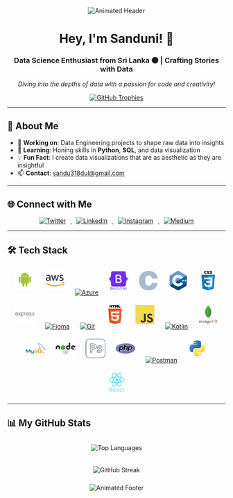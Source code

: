 <p align="center">
  <img src="https://capsule-render.vercel.app/api?type=waving&color=1a1a1a&height=250&section=header&text=Sanduni%20Dulakshika&fontSize=70&animation=twinkling&fontAlignY=40&fontColor=ffffff" alt="Animated Header" />
</p>

<h1 align="center">Hey, I'm Sanduni! 👋</h1>
<h3 align="center">Data Science Enthusiast from Sri Lanka 🌑 | Crafting Stories with Data</h3>

<p align="center">
  <em>Diving into the depths of data with a passion for code and creativity!</em>
</p>

<p align="center">
  <a href="https://github.com/ryo-ma/github-profile-trophy">
    <img src="https://github-profile-trophy.vercel.app/?username=sandudul&theme=onedark&no-bg=true&margin-w=15&margin-h=15" alt="GitHub Trophies" />
  </a>
</p>

---

## 🌌 About Me

- 🔭 **Working on**: Data Engineering projects to shape raw data into insights
- 🌱 **Learning**: Honing skills in **Python**, **SQL**, and data visualization
- 💡 **Fun Fact**: I create data visualizations that are as aesthetic as they are insightful
- 📫 **Contact**: [sandu318dul@gmail.com](mailto:sandu318dul@gmail.com)

---

## 🌐 Connect with Me

<p align="center">
  <a href="https://twitter.com/sd_318" target="_blank">
    <img src="https://raw.githubusercontent.com/rahuldkjain/github-profile-readme-generator/master/src/images/icons/Social/twitter.svg" alt="Twitter" height="35" width="45" style="margin: 0 10px;" />
  </a>
  <a href="https://linkedin.com/in/sanduni-dulakshika-1a4394229" target="_blank">
    <img src="https://raw.githubusercontent.com/rahuldkjain/github-profile-readme-generator/master/src/images/icons/Social/linked-in-alt.svg" alt="LinkedIn" height="35" width="45" style="margin: 0 10px;" />
  </a>
  <a href="https://instagram.com/__sa_ndu__" target="_blank">
    <img src="https://raw.githubusercontent.com/rahuldkjain/github-profile-readme-generator/master/src/images/icons/Social/instagram.svg" alt="Instagram" height="35" width="45" style="margin: 0 10px;" />
  </a>
  <a href="https://medium.com/@sandu318dul" target="_blank">
    <img src="https://raw.githubusercontent.com/rahuldkjain/github-profile-readme-generator/master/src/images/icons/Social/medium.svg" alt="Medium" height="35" width="45" style="margin: 0 10px;" />
  </a>
</p>

---

## 🛠️ Tech Stack

<p align="center">
  <a href="https://developer.android.com" target="_blank"><img src="https://raw.githubusercontent.com/devicons/devicon/master/icons/android/android-original-wordmark.svg" alt="Android" width="45" height="45" style="margin: 10px;" /></a>
  <a href="https://aws.amazon.com" target="_blank"><img src="https://raw.githubusercontent.com/devicons/devicon/master/icons/amazonwebservices/amazonwebservices-original-wordmark.svg" alt="AWS" width="45" height="45" style="margin: 10px;" /></a>
  <a href="https://azure.microsoft.com/en-in/" target="_blank"><img src="https://www.vectorlogo.zone/logos/microsoft_azure/microsoft_azure-icon.svg" alt="Azure" width="45" height="45" style="margin: 10px;" /></a>
  <a href="https://getbootstrap.com" target="_blank"><img src="https://raw.githubusercontent.com/devicons/devicon/master/icons/bootstrap/bootstrap-plain-wordmark.svg" alt="Bootstrap" width="45" height="45" style="margin: 10px;" /></a>
  <a href="https://www.cprogramming.com/" target="_blank"><img src="https://raw.githubusercontent.com/devicons/devicon/master/icons/c/c-original.svg" alt="C" width="45" height="45" style="margin: 10px;" /></a>
  <a href="https://www.w3schools.com/cpp/" target="_blank"><img src="https://raw.githubusercontent.com/devicons/devicon/master/icons/cplusplus/cplusplus-original.svg" alt="C++" width="45" height="45" style="margin: 10px;" /></a>
  <a href="https://www.w3schools.com/css/" target="_blank"><img src="https://raw.githubusercontent.com/devicons/devicon/master/icons/css3/css3-original-wordmark.svg" alt="CSS3" width="45" height="45" style="margin: 10px;" /></a>
  <a href="https://expressjs.com" target="_blank"><img src="https://raw.githubusercontent.com/devicons/devicon/master/icons/express/express-original-wordmark.svg" alt="Express" width="45" height="45" style="margin: 10px;" /></a>
  <a href="https://www.figma.com/" target="_blank"><img src="https://www.vectorlogo.zone/logos/figma/figma-icon.svg" alt="Figma" width="45" height="45" style="margin: 10px;" /></a>
  <a href="https://git-scm.com/" target="_blank"><img src="https://www.vectorlogo.zone/logos/git-scm/git-scm-icon.svg" alt="Git" width="45" height="45" style="margin: 10px;" /></a>
  <a href="https://www.w3.org/html/" target="_blank"><img src="https://raw.githubusercontent.com/devicons/devicon/master/icons/html5/html5-original-wordmark.svg" alt="HTML5" width="45" height="45" style="margin: 10px;" /></a>
  <a href="https://developer.mozilla.org/en-US/docs/Web/JavaScript" target="_blank"><img src="https://raw.githubusercontent.com/devicons/devicon/master/icons/javascript/javascript-original.svg" alt="JavaScript" width="45" height="45" style="margin: 10px;" /></a>
  <a href="https://kotlinlang.org" target="_blank"><img src="https://www.vectorlogo.zone/logos/kotlinlang/kotlinlang-icon.svg" alt="Kotlin" width="45" height="45" style="margin: 10px;" /></a>
  <a href="https://www.mongodb.com/" target="_blank"><img src="https://raw.githubusercontent.com/devicons/devicon/master/icons/mongodb/mongodb-original-wordmark.svg" alt="MongoDB" width="45" height="45" style="margin: 10px;" /></a>
  <a href="https://www.mysql.com/" target="_blank"><img src="https://raw.githubusercontent.com/devicons/devicon/master/icons/mysql/mysql-original-wordmark.svg" alt="MySQL" width="45" height="45" style="margin: 10px;" /></a>
  <a href="https://nodejs.org" target="_blank"><img src="https://raw.githubusercontent.com/devicons/devicon/master/icons/nodejs/nodejs-original-wordmark.svg" alt="Node.js" width="45" height="45" style="margin: 10px;" /></a>
  <a href="https://www.photoshop.com/en" target="_blank"><img src="https://raw.githubusercontent.com/devicons/devicon/master/icons/photoshop/photoshop-line.svg" alt="Photoshop" width="45" height="45" style="margin: 10px;" /></a>
  <a href="https://www.php.net" target="_blank"><img src="https://raw.githubusercontent.com/devicons/devicon/master/icons/php/php-original.svg" alt="PHP" width="45" height="45" style="margin: 10px;" /></a>
  <a href="https://postman.com" target="_blank"><img src="https://www.vectorlogo.zone/logos/getpostman/getpostman-icon.svg" alt="Postman" width="45" height="45" style="margin: 10px;" /></a>
  <a href="https://www.python.org" target="_blank"><img src="https://raw.githubusercontent.com/devicons/devicon/master/icons/python/python-original.svg" alt="Python" width="45" height="45" style="margin: 10px;" /></a>
  <a href="https://reactjs.org/" target="_blank"><img src="https://raw.githubusercontent.com/devicons/devicon/master/icons/react/react-original-wordmark.svg" alt="React" width="45" height="45" style="margin: 10px;" /></a>
</p>

---

## 📊 My GitHub Stats

<p align="center">
  <img src="https://github-readme-stats.vercel.app/api/top-langs?username=sandudul&show_icons=true&locale=en&layout=compact&theme=onedark" alt="Top Languages" style="margin: 10px;" />
</p>

<p align="center">
  <img src="https://github-readme-streak-stats.herokuapp.com/?user=sandudul&theme=onedark&hide_border=true" alt="GitHub Streak" style="margin: 10px;" />
</p>

<p align="center">
  <img src="https://capsule-render.vercel.app/api?type=waving&color=1a1a1a&height=100&section=footer&fontColor=ffffff" alt="Animated Footer" />
</p>
